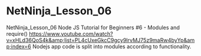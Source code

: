 # NetNinja_Lesson_06
NetNinja_Lesson_06  Node JS Tutorial for Beginners #6 - Modules and require()  https://www.youtube.com/watch?v=xHLd36QoS4k&amp;list=PL4cUxeGkcC9gcy9lrvMJ75z9maRw4byYp&amp;index=6  Nodejs app code  is split into modules according to functionality.
